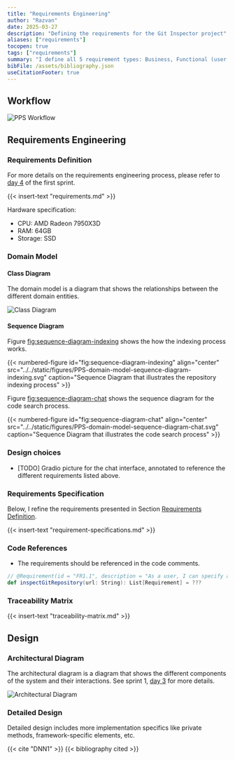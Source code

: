 ```yaml
---
title: "Requirements Engineering"
author: "Razvan"
date: 2025-03-27
description: "Defining the requirements for the Git Inspector project"
aliases: ["requirements"]
tocopen: true
tags: ["requirements"]
summary: "I define all 5 requirement types: Business, Functional (user and system), Non-Functional, Implementation."
bibFile: /assets/bibliography.json
useCitationFooter: true
---
```


<!-- markdownlint-disable MD051 -->

## Workflow

![PPS Workflow](../../static/figures/PPS-workflow.svg)

## Requirements Engineering

### Requirements Definition

For more details on the requirements engineering process, please refer to [day 4](sprint1/daily_updates/2025-03-27.md) of the first sprint.

{{< insert-text "requirements.md" >}}

Hardware specification:

- CPU: AMD Radeon 7950X3D
- RAM: 64GB
- Storage: SSD

### Domain Model

#### Class Diagram

The domain model is a diagram that shows the relationships between the different domain entities.

![Class Diagram](../../static/figures/PPS-domain-model-class-diagram.svg)

#### Sequence Diagram

Figure [fig:sequence-diagram-indexing](#fig:sequence-diagram-indexing) shows the how the indexing process works.

{{< numbered-figure id="fig:sequence-diagram-indexing" align="center" src="../../static/figures/PPS-domain-model-sequence-diagram-indexing.svg" caption="Sequence Diagram that illustrates the repository indexing process" >}}


Figure [fig:sequence-diagram-chat](#fig:sequence-diagram-chat) shows the sequence diagram for the code search process.

{{< numbered-figure id="fig:sequence-diagram-chat" align="center" src="../../static/figures/PPS-domain-model-sequence-diagram-chat.svg" caption="Sequence Diagram that illustrates the code search process" >}}

### Design choices

- [TODO] Gradio picture for the chat interface, annotated to reference the different requirements listed above.

### Requirements Specification

Below, I refine the requirements presented in Section [Requirements Definition](#requirements-definition).

{{< insert-text "requirement-specifications.md" >}}

### Code References

- The requirements should be referenced in the code comments.

```scala
// @Requirement(id = "FR1.1", description = "As a user, I can specify a Git repository URL to inspect its code.")
def inspectGitRepository(url: String): List[Requirement] = ???
```

### Traceability Matrix

{{< insert-text "traceability-matrix.md" >}}

## Design

### Architectural Diagram

The architectural diagram is a diagram that shows the different components of the system and their interactions. See sprint 1, [day 3](sprint1/daily_updates/2025-03-26.md) for more details.

![Architectural Diagram](../../static/figures/PPS-architecture.svg)

### Detailed Design

Detailed design includes more implementation specifics like private methods, framework-specific elements, etc.

{{< cite "DNN1" >}}
{{< bibliography cited >}}
